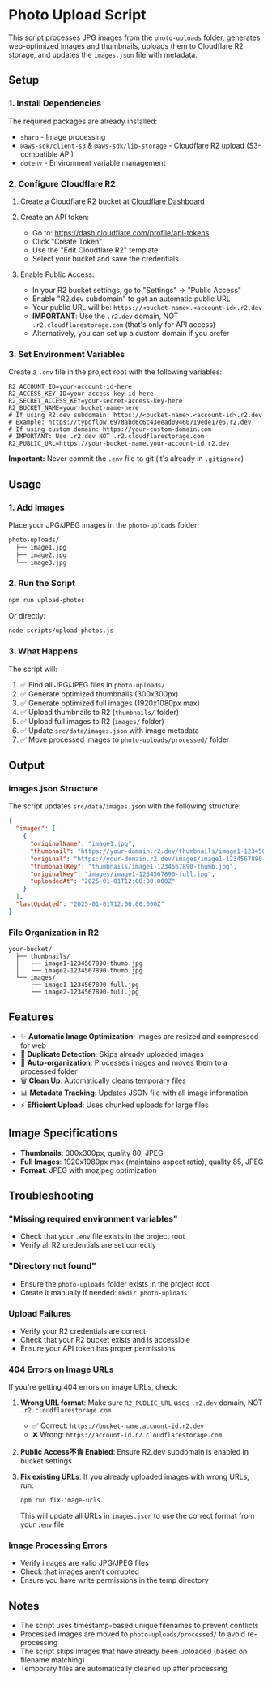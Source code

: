 # Photo Upload Script

This script processes JPG images from the `photo-uploads` folder, generates web-optimized images and thumbnails, uploads them to Cloudflare R2 storage, and updates the `images.json` file with metadata.

## Setup

### 1. Install Dependencies

The required packages are already installed:

- `sharp` - Image processing
- `@aws-sdk/client-s3` & `@aws-sdk/lib-storage` - Cloudflare R2 upload (S3-compatible API)
- `dotenv` - Environment variable management

### 2. Configure Cloudflare R2

1. Create a Cloudflare R2 bucket at [Cloudflare Dashboard](https://dash.cloudflare.com/)
2. Create an API token:
   - Go to: <https://dash.cloudflare.com/profile/api-tokens>
   - Click "Create Token"
   - Use the "Edit Cloudflare R2" template
   - Select your bucket and save the credentials

3. Enable Public Access:
   - In your R2 bucket settings, go to "Settings" → "Public Access"
   - Enable "R2.dev subdomain" to get an automatic public URL
   - Your public URL will be: `https://<bucket-name>.<account-id>.r2.dev`
   - **IMPORTANT**: Use the `.r2.dev` domain, NOT `.r2.cloudflarestorage.com` (that's only for API access)
   - Alternatively, you can set up a custom domain if you prefer

### 3. Set Environment Variables

Create a `.env` file in the project root with the following variables:

```env
R2_ACCOUNT_ID=your-account-id-here
R2_ACCESS_KEY_ID=your-access-key-id-here
R2_SECRET_ACCESS_KEY=your-secret-access-key-here
R2_BUCKET_NAME=your-bucket-name-here
# If using R2.dev subdomain: https://<bucket-name>.<account-id>.r2.dev
# Example: https://typoflow.6978abd6c6c43eead09460719ede17e6.r2.dev
# If using custom domain: https://your-custom-domain.com
# IMPORTANT: Use .r2.dev NOT .r2.cloudflarestorage.com
R2_PUBLIC_URL=https://your-bucket-name.your-account-id.r2.dev
```

**Important:** Never commit the `.env` file to git (it's already in `.gitignore`)

## Usage

### 1. Add Images

Place your JPG/JPEG images in the `photo-uploads` folder:

```bash
photo-uploads/
  ├── image1.jpg
  ├── image2.jpg
  └── image3.jpg
```

### 2. Run the Script

```bash
npm run upload-photos
```

Or directly:

```bash
node scripts/upload-photos.js
```

### 3. What Happens

The script will:

1. ✅ Find all JPG/JPEG files in `photo-uploads/`
2. ✅ Generate optimized thumbnails (300x300px)
3. ✅ Generate optimized full images (1920x1080px max)
4. ✅ Upload thumbnails to R2 (`thumbnails/` folder)
5. ✅ Upload full images to R2 (`images/` folder)
6. ✅ Update `src/data/images.json` with image metadata
7. ✅ Move processed images to `photo-uploads/processed/` folder

## Output

### images.json Structure

The script updates `src/data/images.json` with the following structure:

```json
{
  "images": [
    {
      "originalName": "image1.jpg",
      "thumbnail": "https://your-domain.r2.dev/thumbnails/image1-1234567890-thumb.jpg",
      "original": "https://your-domain.r2.dev/images/image1-1234567890-full.jpg",
      "thumbnailKey": "thumbnails/image1-1234567890-thumb.jpg",
      "originalKey": "images/image1-1234567890-full.jpg",
      "uploadedAt": "2025-01-01T12:00:00.000Z"
    }
  ],
  "lastUpdated": "2025-01-01T12:00:00.000Z"
}
```

### File Organization in R2

```
your-bucket/
  ├── thumbnails/
  │   ├── image1-1234567890-thumb.jpg
  │   └── image2-1234567890-thumb.jpg
  └── images/
      ├── image1-1234567890-full.jpg
      └── image2-1234567890-full.jpg
```

## Features

- ✨ **Automatic Image Optimization**: Images are resized and compressed for web
- 🔄 **Duplicate Detection**: Skips already uploaded images
- 📁 **Auto-organization**: Processes images and moves them to a processed folder
- 🗑️ **Clean Up**: Automatically cleans temporary files
- 📊 **Metadata Tracking**: Updates JSON file with all image information
- ⚡ **Efficient Upload**: Uses chunked uploads for large files

## Image Specifications

- **Thumbnails**: 300x300px, quality 80, JPEG
- **Full Images**: 1920x1080px max (maintains aspect ratio), quality 85, JPEG
- **Format**: JPEG with mozjpeg optimization

## Troubleshooting

### "Missing required environment variables"

- Check that your `.env` file exists in the project root
- Verify all R2 credentials are set correctly

### "Directory not found"

- Ensure the `photo-uploads` folder exists in the project root
- Create it manually if needed: `mkdir photo-uploads`

### Upload Failures

- Verify your R2 credentials are correct
- Check that your R2 bucket exists and is accessible
- Ensure your API token has proper permissions

### 404 Errors on Image URLs

If you're getting 404 errors on image URLs, check:

1. **Wrong URL format**: Make sure `R2_PUBLIC_URL` uses `.r2.dev` domain, NOT `.r2.cloudflarestorage.com`
   - ✅ Correct: `https://bucket-name.account-id.r2.dev`
   - ❌ Wrong: `https://account-id.r2.cloudflarestorage.com`

2. **Public Access不肯 Enabled**: Ensure R2.dev subdomain is enabled in bucket settings

3. **Fix existing URLs**: If you already uploaded images with wrong URLs, run:
   ```bash
   npm run fix-image-urls
   ```
   This will update all URLs in `images.json` to use the correct format from your `.env` file

### Image Processing Errors

- Verify images are valid JPG/JPEG files
- Check that images aren't corrupted
- Ensure you have write permissions in the temp directory

## Notes

- The script uses timestamp-based unique filenames to prevent conflicts
- Processed images are moved to `photo-uploads/processed/` to avoid re-processing
- The script skips images that have already been uploaded (based on filename matching)
- Temporary files are automatically cleaned up after processing
